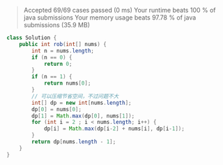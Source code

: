 > Accepted
69/69 cases passed (0 ms)
Your runtime beats 100 % of java submissions
Your memory usage beats 97.78 % of java submissions (35.9 MB)

```java
class Solution {
    public int rob(int[] nums) {
        int n = nums.length;
        if (n == 0) {
            return 0;
        }
        if (n == 1) {
            return nums[0];
        }
        // 可以压缩节省空间，不过问题不大
        int[] dp = new int[nums.length];
        dp[0] = nums[0]; 
        dp[1] = Math.max(dp[0], nums[1]);
        for (int i = 2 ; i < nums.length; i++) {
            dp[i] = Math.max(dp[i-2] + nums[i], dp[i-1]);
        }
        return dp[nums.length - 1];
    }
}
```